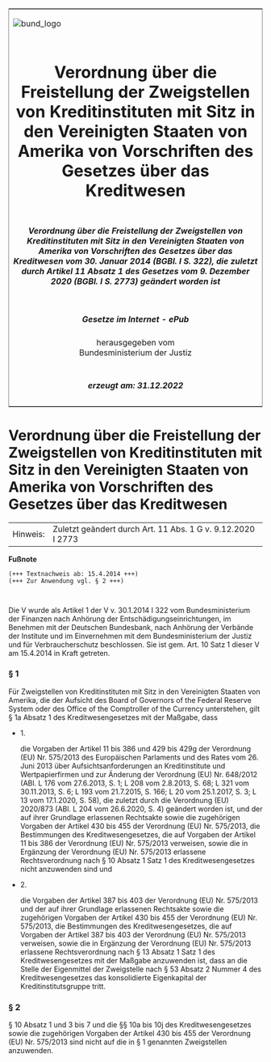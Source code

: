 <span id="DECKBLATT.html"></span>

<table border="0" frame="border" width="100%">

<tr valign="top">

<td align="left">

![bund\_logo](BfJ_2021_Web_de_de.gif)

</td>

<td align="right">

 

</td>

</tr>

<tr align="center" valign="middle">

<td colspan="2">

# Verordnung über die Freistellung der Zweigstellen von Kreditinstituten mit Sitz in den Vereinigten Staaten von Amerika von Vorschriften des Gesetzes über das Kreditwesen

</td>

</tr>

<tr align="center" valign="middle">

<td colspan="2">

##### Verordnung über die Freistellung der Zweigstellen von Kreditinstituten mit Sitz in den Vereinigten Staaten von Amerika von Vorschriften des Gesetzes über das Kreditwesen vom 30. Januar 2014 (BGBl. I S. 322), die zuletzt durch Artikel 11 Absatz 1 des Gesetzes vom 9. Dezember 2020 (BGBl. I S. 2773) geändert worden ist

</td>

</tr>

<tr align="center" valign="middle">

<td colspan="2">

  
  

##### Gesetze im Internet - ePub  
  
herausgegeben vom  
Bundesministerium der Justiz

</td>

</tr>

<tr align="center" valign="bottom">

<td colspan="2">

  
  

##### erzeugt am: 31.12.2022

</td>

</tr>

</table>

<span id="BJNR032210014.html"></span>

# Verordnung über die Freistellung der Zweigstellen von Kreditinstituten mit Sitz in den Vereinigten Staaten von Amerika von Vorschriften des Gesetzes über das Kreditwesen

<div>

<div class="jnhtml">

|          |                                                             |
| -------- | ----------------------------------------------------------- |
| Hinweis: | Zuletzt geändert durch Art. 11 Abs. 1 G v. 9.12.2020 I 2773 |

</div>

</div>

<div>

  
**Fußnote**

<div class="jnhtml">

<div>

<div class="jurAbsatz">

  

``` 
(+++ Textnachweis ab: 15.4.2014 +++)
(+++ Zur Anwendung vgl. § 2 +++)

 
```

Die V wurde als Artikel 1 der V v. 30.1.2014 I 322 vom Bundesministerium
der Finanzen nach Anhörung der Entschädigungseinrichtungen, im Benehmen
mit der Deutschen Bundesbank, nach Anhörung der Verbände der Institute
und im Einvernehmen mit dem Bundesministerium der Justiz und für
Verbraucherschutz beschlossen. Sie ist gem. Art. 10 Satz 1 dieser V am
15.4.2014 in Kraft getreten.

</div>

</div>

</div>

</div>

<span id="BJNR032210014BJNE000101119.html"></span>

### § 1  

<div>

<div class="jnhtml">

<div>

<div class="jurAbsatz">

Für Zweigstellen von Kreditinstituten mit Sitz in den Vereinigten
Staaten von Amerika, die der Aufsicht des Board of Governors of the
Federal Reserve System oder des Office of the Comptroller of the
Currency unterstehen, gilt § 1a Absatz 1 des Kreditwesengesetzes mit der
Maßgabe, dass

  - 1\.
    
    <div style="">
    
    die Vorgaben der Artikel 11 bis 386 und 429 bis 429g der Verordnung
    (EU) Nr. 575/2013 des Europäischen Parlaments und des Rates vom 26.
    Juni 2013 über Aufsichtsanforderungen an Kreditinstitute und
    Wertpapierfirmen und zur Änderung der Verordnung (EU) Nr. 648/2012
    (ABl. L 176 vom 27.6.2013, S. 1; L 208 vom 2.8.2013, S. 68; L 321
    vom 30.11.2013, S. 6; L 193 vom 21.7.2015, S. 166; L 20 vom
    25.1.2017, S. 3; L 13 vom 17.1.2020, S. 58), die zuletzt durch die
    Verordnung (EU) 2020/873 (ABl. L 204 vom 26.6.2020, S. 4) geändert
    worden ist, und der auf ihrer Grundlage erlassenen Rechtsakte sowie
    die zugehörigen Vorgaben der Artikel 430 bis 455 der Verordnung (EU)
    Nr. 575/2013, die Bestimmungen des Kreditwesengesetzes, die auf
    Vorgaben der Artikel 11 bis 386 der Verordnung (EU) Nr. 575/2013
    verweisen, sowie die in Ergänzung der Verordnung (EU) Nr. 575/2013
    erlassene Rechtsverordnung nach § 10 Absatz 1 Satz 1 des
    Kreditwesengesetzes nicht anzuwenden sind und
    
    </div>

  - 2\.
    
    <div style="">
    
    die Vorgaben der Artikel 387 bis 403 der Verordnung (EU) Nr.
    575/2013 und der auf ihrer Grundlage erlassenen Rechtsakte sowie die
    zugehörigen Vorgaben der Artikel 430 bis 455 der Verordnung (EU) Nr.
    575/2013, die Bestimmungen des Kreditwesengesetzes, die auf Vorgaben
    der Artikel 387 bis 403 der Verordnung (EU) Nr. 575/2013 verweisen,
    sowie die in Ergänzung der Verordnung (EU) Nr. 575/2013 erlassene
    Rechtsverordnung nach § 13 Absatz 1 Satz 1 des Kreditwesengesetzes
    mit der Maßgabe anzuwenden ist, dass an die Stelle der Eigenmittel
    der Zweigstelle nach § 53 Absatz 2 Nummer 4 des Kreditwesengesetzes
    das konsolidierte Eigenkapital der Kreditinstitutsgruppe tritt.
    
    </div>

</div>

</div>

</div>

</div>

<span id="BJNR032210014BJNE000202119.html"></span>

### § 2  

<div>

<div class="jnhtml">

<div>

<div class="jurAbsatz">

§ 10 Absatz 1 und 3 bis 7 und die §§ 10a bis 10j des Kreditwesengesetzes
sowie die zugehörigen Vorgaben der Artikel 430 bis 455 der Verordnung
(EU) Nr. 575/2013 sind nicht auf die in § 1 genannten Zweigstellen
anzuwenden.

</div>

</div>

</div>

</div>

